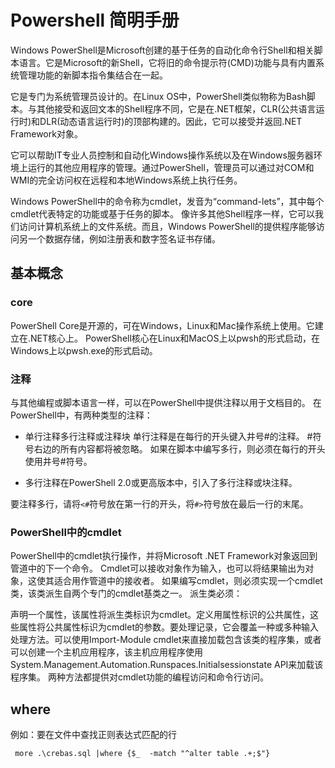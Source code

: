 # Powershell 简明手册

Windows PowerShell是Microsoft创建的基于任务的自动化命令行Shell和相关脚本语言。它是Microsoft的新Shell，它将旧的命令提示符(CMD)功能与具有内置系统管理功能的新脚本指令集结合在一起。

它是专门为系统管理员设计的。在Linux OS中，PowerShell类似物称为Bash脚本。与其他接受和返回文本的Shell程序不同，它是在.NET框架，CLR(公共语言运行时)和DLR(动态语言运行时)的顶部构建的。因此，它可以接受并返回.NET Framework对象。

它可以帮助IT专业人员控制和自动化Windows操作系统以及在Windows服务器环境上运行的其他应用程序的管理。通过PowerShell，管理员可以通过对COM和WMI的完全访问权在远程和本地Windows系统上执行任务。

Windows PowerShell中的命令称为cmdlet，发音为“command-lets”，其中每个cmdlet代表特定的功能或基于任务的脚本。
像许多其他Shell程序一样，它可以我们访问计算机系统上的文件系统。而且，Windows PowerShell的提供程序能够访问另一个数据存储，例如注册表和数字签名证书存储。

## 基本概念
### core

PowerShell Core是开源的，可在Windows，Linux和Mac操作系统上使用。它建立在.NET核心上。
PowerShell核心在Linux和MacOS上以pwsh的形式启动，在Windows上以pwsh.exe的形式启动。

### 注释

与其他编程或脚本语言一样，可以在PowerShell中提供注释以用于文档目的。
在PowerShell中，有两种类型的注释：

- 单行注释多行注释或注释块
单行注释是在每行的开头键入井号#的注释。 #符号右边的所有内容都将被忽略。 如果在脚本中编写多行，则必须在每行的开头使用井号#符号。

- 多行注释在PowerShell 2.0或更高版本中，引入了多行注释或块注释。 

要注释多行，请将```<#```符号放在第一行的开头，将```#>```符号放在最后一行的末尾。

### PowerShell中的cmdlet

PowerShell中的cmdlet执行操作，并将Microsoft .NET Framework对象返回到管道中的下一个命令。 Cmdlet可以接收对象作为输入，也可以将结果输出为对象，这使其适合用作管道中的接收者。
如果编写cmdlet，则必须实现一个cmdlet类，该类派生自两个专门的cmdlet基类之一。 派生类必须：

声明一个属性，该属性将派生类标识为cmdlet。定义用属性标识的公共属性，这些属性将公共属性标识为cmdlet的参数。要处理记录，它会覆盖一种或多种输入处理方法。可以使用Import-Module cmdlet来直接加载包含该类的程序集，或者可以创建一个主机应用程序，该主机应用程序使用System.Management.Automation.Runspaces.Initialsessionstate API来加载该程序集。 两种方法都提供对cmdlet功能的编程访问和命令行访问。











## where


例如：要在文件中查找正则表达式匹配的行

``` more .\crebas.sql |where {$_  -match "^alter table .+;$"}```